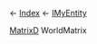 ← [Index](Api-Index) ← [IMyEntity](VRage.Game.ModAPI.Ingame.IMyEntity)

[MatrixD](VRageMath.MatrixD) WorldMatrix

